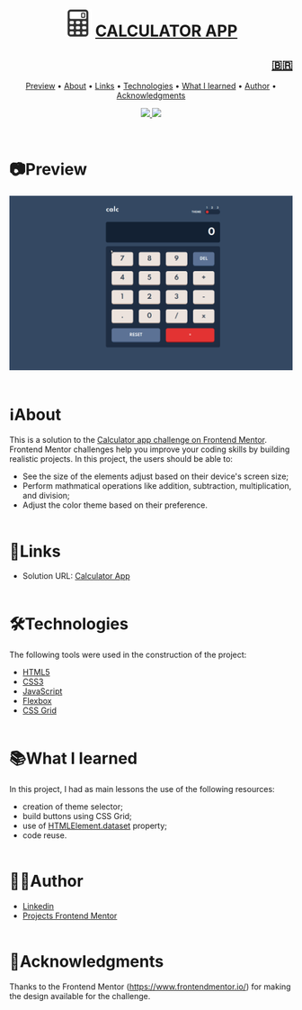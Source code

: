 <h1 align="center">
    <img src="./images/calculator-icon.png" alt="My cool logo"/>
    <a href="https://rodrigorvix.github.io/challenges-frontendmentor/calculator-app">CALCULATOR APP</a>
</h1>
<h2 style='text-align:right'><a href=https://github.com/rodrigorvix/challenges-frontendmentor/blob/main/calculator-app/README-PT-BR.md><span align="rigth">🇧🇷</span></a></h2>

<p align="center">
 <a href="#📷preview">Preview</a> •
 <a href="#ℹ️about">About</a> • 
 <a href="#🔗links">Links</a> • 
 <a href="#🛠technologies">Technologies</a> • 
 <a href="#📚what-i-learned">What I learned</a> • 
 <a href="#👨‍💻author">Author</a> • 
 <a href="#👏acknowledgments">Acknowledgments</a> 
</p>

<p align="center">
<a href="https://www.linkedin.com/in/rodrigovitoriense">
  <img src="https://img.shields.io/static/v1?label=Developer&message=Rodrigo Vitoriense&color=7159c1&style=for-the-badge&logo=">
</a>
<img src="https://img.shields.io/static/v1?label=LICENSE&message=MIT&color=7159c1&style=for-the-badge&logo="/>
</p><br>

# 📷Preview

<img src="./images/Calculator-app-preview.gif">
<br><br>

# ℹ️About

This is a solution to the [Calculator app challenge on Frontend Mentor](https://www.frontendmentor.io/challenges/calculator-app-9lteq5N29). Frontend Mentor challenges help you improve your coding skills by building realistic projects.
In this project, the users should be able to:

- See the size of the elements adjust based on their device's screen size;
- Perform mathmatical operations like addition, subtraction, multiplication, and division;
- Adjust the color theme based on their preference.
  <br><br>

# 🔗Links

- Solution URL: [Calculator App](https://rodrigorvix.github.io/challenges-frontendmentor/calculator-app/)
  <br><br>

# 🛠Technologies

The following tools were used in the construction of the project:

- [HTML5](https://developer.mozilla.org/en-US/docs/Glossary/HTML5)
- [CSS3](https://developer.mozilla.org/pt-BR/docs/Web/CSS)
- [JavaScript](https://developer.mozilla.org/pt-BR/docs/Web/JavaScript)
- [Flexbox](https://developer.mozilla.org/pt-BR/docs/Web/CSS/CSS_Flexible_Box_Layout/Basic_Concepts_of_Flexbox)
- [CSS Grid](https://developer.mozilla.org/pt-BR/docs/Web/CSS/CSS_Grid_Layout)
  <br><br>

# 📚What I learned

In this project, I had as main lessons the use of the following resources:

- creation of theme selector;
- build buttons using CSS Grid;
- use of [HTMLElement.dataset](https://developer.mozilla.org/pt-BR/docs/Web/API/HTMLOrForeignElement/dataset) property;
- code reuse.
  <br><br>

# 👨‍💻Author

- [Linkedin](https://www.linkedin.com/in/rodrigovitoriense/)
- [Projects Frontend Mentor](https://www.frontendmentor.io/profile/rodrigorvix)
  <br><br>

# 👏Acknowledgments

Thanks to the Frontend Mentor (https://www.frontendmentor.io/) for making the design available for the challenge.
